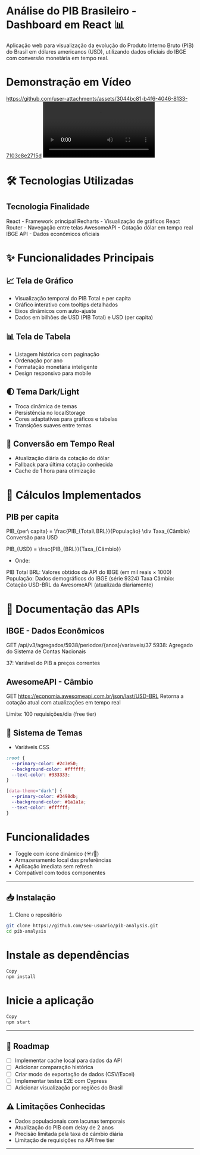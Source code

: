 # Análise do PIB Brasileiro - Dashboard em React 📊

Aplicação web para visualização da evolução do Produto Interno Bruto (PIB) do Brasil em dólares americanos (USD), utilizando dados oficiais do IBGE com conversão monetária em tempo real.

# Demonstração em Vídeo
https://github.com/user-attachments/assets/3044bc81-b4f6-4046-8133-7103c8e2715d
<video controls src="public/Vídeo demonstrativo IBGE PIB.mp4" title="Video Demonstrativo"></video>

# 🛠 Tecnologias Utilizadas
## Tecnologia	Finalidade
React - 	Framework principal
Recharts - 	Visualização de gráficos
React Router - 	Navegação entre telas
AwesomeAPI - 	Cotação dólar em tempo real
IBGE API -	Dados econômicos oficiais

# ✨ Funcionalidades Principais

## 📈 Tela de Gráfico
- Visualização temporal do PIB Total e per capita
- Gráfico interativo com tooltips detalhados
- Eixos dinâmicos com auto-ajuste
- Dados em bilhões de USD (PIB Total) e USD (per capita)

## 📊 Tela de Tabela
- Listagem histórica com paginação
- Ordenação por ano
- Formatação monetária inteligente
- Design responsivo para mobile

## 🌓 Tema Dark/Light
- Troca dinâmica de temas
- Persistência no localStorage
- Cores adaptativas para gráficos e tabelas
- Transições suaves entre temas

## 💱 Conversão em Tempo Real
- Atualização diária da cotação do dólar
- Fallback para última cotação conhecida
- Cache de 1 hora para otimização

# 🧮 Cálculos Implementados
## PIB per capita

PIB_{per\ capita} = \frac{PIB_{Total\ BRL}}{População} \div Taxa_{Câmbio}
Conversão para USD

PIB_{USD} = \frac{PIB_{BRL}}{Taxa_{Câmbio}}

- Onde:

PIB Total BRL: Valores obtidos da API do IBGE (em mil reais × 1000)
População: Dados demográficos do IBGE (série 9324)
Taxa Câmbio: Cotação USD-BRL da AwesomeAPI (atualizada diariamente)

# 📡 Documentação das APIs
## IBGE - Dados Econômicos

GET /api/v3/agregados/5938/periodos/{anos}/variaveis/37
5938: Agregado do Sistema de Contas Nacionais

37: Variável do PIB a preços correntes

## AwesomeAPI - Câmbio

GET https://economia.awesomeapi.com.br/json/last/USD-BRL
Retorna a cotação atual com atualizações em tempo real

Limite: 100 requisições/dia (free tier)

## 🎨 Sistema de Temas
- Variáveis CSS
```css
:root {
  --primary-color: #2c3e50;
  --background-color: #ffffff;
  --text-color: #333333;
}

[data-theme="dark"] {
  --primary-color: #3498db;
  --background-color: #1a1a1a;
  --text-color: #ffffff;
}
```

# Funcionalidades
- Toggle com ícone dinâmico (☀️/🌙)
- Armazenamento local das preferências
- Aplicação imediata sem refresh
- Compatível com todos componentes

---

## 📥 Instalação

1. Clone o repositório
```bash
git clone https://github.com/seu-usuario/pib-analysis.git
cd pib-analysis
```

# Instale as dependências

```bash
Copy
npm install
```

# Inicie a aplicação
 
```bash
Copy
npm start
```
---

## 🚀 Roadmap

- [ ] Implementar cache local para dados da API
- [ ] Adicionar comparação histórica
- [ ] Criar modo de exportação de dados (CSV/Excel)
- [ ] Implementar testes E2E com Cypress
- [ ] Adicionar visualização por regiões do Brasil

## ⚠️ Limitações Conhecidas

- Dados populacionais com lacunas temporais
- Atualização do PIB com delay de 2 anos
- Precisão limitada pela taxa de câmbio diária
- Limitação de requisições na API free tier

---
